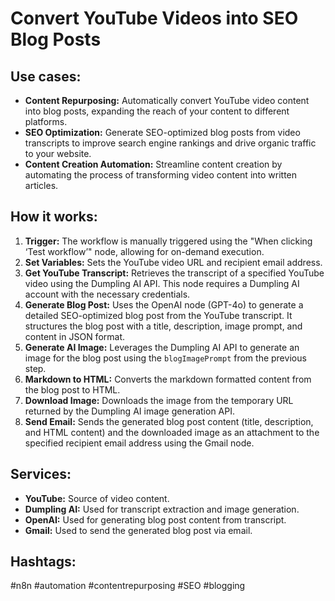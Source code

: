 # Convert YouTube Videos into SEO Blog Posts

## Use cases:

- **Content Repurposing:** Automatically convert YouTube video content into blog posts, expanding the reach of your content to different platforms.
- **SEO Optimization:** Generate SEO-optimized blog posts from video transcripts to improve search engine rankings and drive organic traffic to your website.
- **Content Creation Automation:** Streamline content creation by automating the process of transforming video content into written articles.

## How it works:

1.  **Trigger:** The workflow is manually triggered using the "When clicking ‘Test workflow’" node, allowing for on-demand execution.
2.  **Set Variables:** Sets the YouTube video URL and recipient email address.
3.  **Get YouTube Transcript:** Retrieves the transcript of a specified YouTube video using the Dumpling AI API. This node requires a Dumpling AI account with the necessary credentials.
4.  **Generate Blog Post:** Uses the OpenAI node (GPT-4o) to generate a detailed SEO-optimized blog post from the YouTube transcript.  It structures the blog post with a title, description, image prompt, and content in JSON format.
5.  **Generate AI Image:** Leverages the Dumpling AI API to generate an image for the blog post using the `blogImagePrompt` from the previous step.
6.  **Markdown to HTML:** Converts the markdown formatted content from the blog post to HTML.
7.  **Download Image:** Downloads the image from the temporary URL returned by the Dumpling AI image generation API.
8.  **Send Email:** Sends the generated blog post content (title, description, and HTML content) and the downloaded image as an attachment to the specified recipient email address using the Gmail node.

## Services:

-   **YouTube:** Source of video content.
-   **Dumpling AI:** Used for transcript extraction and image generation.
-   **OpenAI:** Used for generating blog post content from transcript.
-   **Gmail:** Used to send the generated blog post via email.

## Hashtags:

#n8n #automation #contentrepurposing #SEO #blogging
